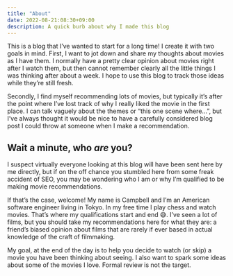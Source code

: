 ```yaml
---
title: "About"
date: 2022-08-21:08:30+09:00
description: A quick burb about why I made this blog
---
```

This is a blog that I’ve wanted to start for a long time! I create it with two goals in mind.
First, I want to jot down and share my thoughts about movies as I have them. I normally have a pretty clear opinion about movies right after I watch them, but then cannot remember clearly all the little things I was thinking after about a week. I hope to use this blog to track those ideas while they’re still fresh.

Secondly, I find myself recommending lots of movies, but typically it’s after the point where I’ve lost track of why I really liked the movie in the first place. I can talk vaguely about the themes or “this one scene where…”, but I’ve always thought it would be nice to have a carefully considered blog post I could throw at someone when I make a recommendation.

## Wait a minute, who _are_ you?
I suspect virtually everyone looking at this blog will have been sent here by me directly, but if on the off chance you stumbled here from some freak accident of SEO, you may be wondering who I am or why I’m qualified to be making movie recommendations.

If that’s the case, welcome! My name is Campbell and I’m an American software engineer living in Tokyo. In my free time I play chess and watch movies. That’s where my qualifications start and end 😅. I’ve seen a lot of films, but you should take my recommendations here for what they are: a friend’s biased opinion about films that are rarely if ever based in actual knowledge of the craft of filmmaking.

My goal, at the end of the day is to help you decide to watch (or skip) a movie you have been thinking about seeing. I also want to spark some ideas about some of the movies I love. Formal review is not the target.
